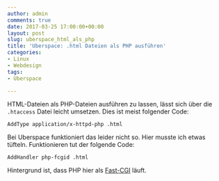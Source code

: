 ```yaml
---
author: admin
comments: true
date: 2017-03-25 17:00:00+00:00
layout: post
slug: uberspace_html_als_php
title: 'Uberspace: .html Dateien als PHP ausführen'
categories:
- Linux
- Webdesign
tags:
- Uberspace

---
```


HTML-Dateien als PHP-Dateien ausführen zu lassen, lässt sich über die <code>.htaccess</code> Datei leicht umsetzen. Dies ist meist folgender Code:

	AddType application/x-httpd-php .html
	
Bei Uberspace funktioniert das leider nicht so. Hier musste ich etwas tüfteln. Funktionieren tut der folgende Code:

	AddHandler php-fcgid .html
	
Hintergrund ist, dass PHP hier als [Fast-CGI](https://wiki.uberspace.de/webserver:fastcgi) läuft.